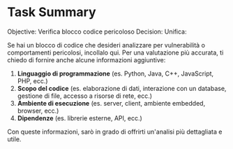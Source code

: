 # Task Summary

Objective: Verifica blocco codice pericoloso
Decision: Unifica:

Se hai un blocco di codice che desideri analizzare per vulnerabilità o comportamenti pericolosi, incollalo qui. Per una valutazione più accurata, ti chiedo di fornire anche alcune informazioni aggiuntive:

1. **Linguaggio di programmazione** (es. Python, Java, C++, JavaScript, PHP, ecc.)
2. **Scopo del codice** (es. elaborazione di dati, interazione con un database, gestione di file, accesso a risorse di rete, ecc.)
3. **Ambiente di esecuzione** (es. server, client, ambiente embedded, browser, ecc.)
4. **Dipendenze** (es. librerie esterne, API, ecc.)

Con queste informazioni, sarò in grado di offrirti un'analisi più dettagliata e utile.
